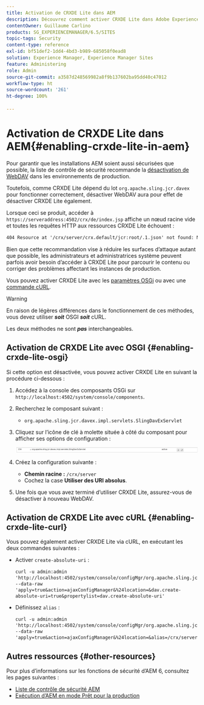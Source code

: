 ```yaml
---
title: Activation de CRXDE Lite dans AEM
description: Découvrez comment activer CRXDE Lite dans Adobe Experience Manager.
contentOwner: Guillaume Carlino
products: SG_EXPERIENCEMANAGER/6.5/SITES
topic-tags: Security
content-type: reference
exl-id: bf51def2-1dd4-4bd3-b989-685058f0ead8
solution: Experience Manager, Experience Manager Sites
feature: Administering
role: Admin
source-git-commit: a3587d248569982a8f9b137602ba95dd40c47012
workflow-type: ht
source-wordcount: '261'
ht-degree: 100%

---
```


# Activation de CRXDE Lite dans AEM{#enabling-crxde-lite-in-aem}

Pour garantir que les installations AEM soient aussi sécurisées que possible, la liste de contrôle de sécurité recommande la [désactivation de WebDAV](/help/sites-administering/security-checklist.md#disable-webdav) dans les environnements de production.

Toutefois, comme CRXDE Lite dépend du lot `org.apache.sling.jcr.davex` pour fonctionner correctement, désactiver WebDAV aura pour effet de désactiver CRXDE Lite également.

Lorsque ceci se produit, accéder à `https://serveraddress:4502/crx/de/index.jsp` affiche un nœud racine vide et toutes les requêtes HTTP aux ressources CRXDE Lite échouent :

```xml
404 Resource at '/crx/server/crx.default/jcr:root/.1.json' not found: No resource found
```

Bien que cette recommandation vise à réduire les surfaces d’attaque autant que possible, les administrateurs et administratrices système peuvent parfois avoir besoin d’accéder à CRXDE Lite pour parcourir le contenu ou corriger des problèmes affectant les instances de production.

Vous pouvez activer CRXDE Lite avec les [paramètres OSGi](#enabling-crxde-lite-osgi) ou avec une [commande cURL](#enabling-crxde-lite-curl).

>[!WARNING]
>
>En raison de légères différences dans le fonctionnement de ces méthodes, vous devez utiliser ***soit*** OSGI ***soit*** cURL.
>
>Les deux méthodes ne sont ***pas*** interchangeables.

## Activation de CRXDE Lite avec OSGI {#enabling-crxde-lite-osgi}

Si cette option est désactivée, vous pouvez activer CRXDE Lite en suivant la procédure ci-dessous :

1. Accédez à la console des composants OSGi sur `http://localhost:4502/system/console/components`.
1. Recherchez le composant suivant :

   * `org.apache.sling.jcr.davex.impl.servlets.SlingDavExServlet`

1. Cliquez sur l’icône de clé à molette située à côté du composant pour afficher ses options de configuration :

   ![chlimage_1-80](assets/chlimage_1-80a.png)

1. Créez la configuration suivante :

   * **Chemin racine :** `/crx/server`
   * Cochez la case **Utiliser des URI absolus**.

1. Une fois que vous avez terminé d’utiliser CRXDE Lite, assurez-vous de désactiver à nouveau WebDAV.

## Activation de CRXDE Lite avec cURL {#enabling-crxde-lite-curl}

Vous pouvez également activer CRXDE Lite via cURL, en exécutant les deux commandes suivantes :

* Activer `create-absolute-uri` :

  ```shell
  curl -u admin:admin 'http://localhost:4502/system/console/configMgr/org.apache.sling.jcr.davex.impl.servlets.SlingDavExServlet' --data-raw 'apply=true&action=ajaxConfigManager&%24location=&dav.create-absolute-uri=true&propertylist=dav.create-absolute-uri'
  ```

* Définissez `alias` :

  ```shell
  curl -u admin:admin 'http://localhost:4502/system/console/configMgr/org.apache.sling.jcr.davex.impl.servlets.SlingDavExServlet' --data-raw 'apply=true&action=ajaxConfigManager&%24location=&alias=/crx/server&propertylist=alias'
  ```

## Autres ressources {#other-resources}

Pour plus d’informations sur les fonctions de sécurité d’AEM 6, consultez les pages suivantes :

* [Liste de contrôle de sécurité AEM](/help/sites-administering/security-checklist.md)
* [Exécution d’AEM en mode Prêt pour la production](/help/sites-administering/production-ready.md)
